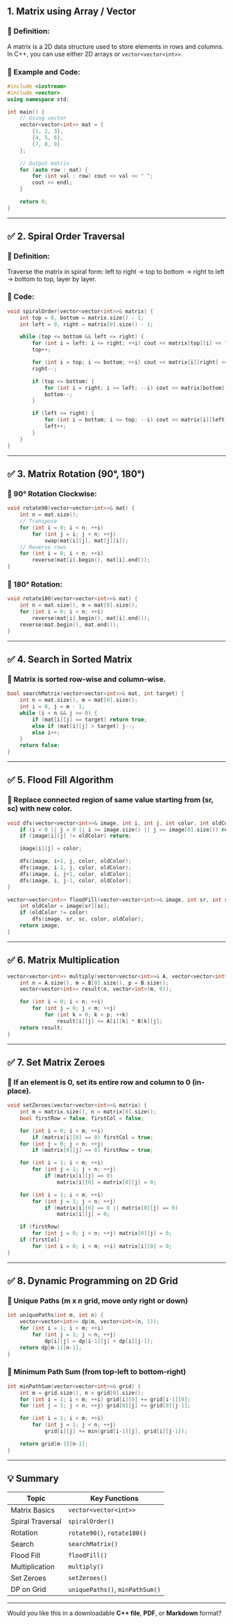 ## 1. Matrix using Array / Vector

### 🔹 Definition:

A matrix is a 2D data structure used to store elements in rows and columns. In C++, you can use either 2D arrays or `vector<vector<int>>`.

### 🔹 Example and Code:

```cpp
#include <iostream>
#include <vector>
using namespace std;

int main() {
    // Using vector
    vector<vector<int>> mat = {
        {1, 2, 3},
        {4, 5, 6},
        {7, 8, 9}
    };

    // Output matrix
    for (auto row : mat) {
        for (int val : row) cout << val << " ";
        cout << endl;
    }

    return 0;
}
```

---

## ✅ 2. Spiral Order Traversal

### 🔹 Definition:

Traverse the matrix in spiral form: left to right → top to bottom → right to left → bottom to top, layer by layer.

### 🔹 Code:

```cpp
void spiralOrder(vector<vector<int>>& matrix) {
    int top = 0, bottom = matrix.size() - 1;
    int left = 0, right = matrix[0].size() - 1;

    while (top <= bottom && left <= right) {
        for (int i = left; i <= right; ++i) cout << matrix[top][i] << " ";
        top++;

        for (int i = top; i <= bottom; ++i) cout << matrix[i][right] << " ";
        right--;

        if (top <= bottom) {
            for (int i = right; i >= left; --i) cout << matrix[bottom][i] << " ";
            bottom--;
        }

        if (left <= right) {
            for (int i = bottom; i >= top; --i) cout << matrix[i][left] << " ";
            left++;
        }
    }
}
```

---

## ✅ 3. Matrix Rotation (90°, 180°)

### 🔹 90° Rotation Clockwise:

```cpp
void rotate90(vector<vector<int>>& mat) {
    int n = mat.size();
    // Transpose
    for (int i = 0; i < n; ++i)
        for (int j = i; j < n; ++j)
            swap(mat[i][j], mat[j][i]);
    // Reverse rows
    for (int i = 0; i < n; ++i)
        reverse(mat[i].begin(), mat[i].end());
}
```

### 🔹 180° Rotation:

```cpp
void rotate180(vector<vector<int>>& mat) {
    int n = mat.size(), m = mat[0].size();
    for (int i = 0; i < n; ++i)
        reverse(mat[i].begin(), mat[i].end());
    reverse(mat.begin(), mat.end());
}
```

---

## ✅ 4. Search in Sorted Matrix

### 🔹 Matrix is sorted row-wise and column-wise.

```cpp
bool searchMatrix(vector<vector<int>>& mat, int target) {
    int n = mat.size(), m = mat[0].size();
    int i = 0, j = m - 1;
    while (i < n && j >= 0) {
        if (mat[i][j] == target) return true;
        else if (mat[i][j] > target) j--;
        else i++;
    }
    return false;
}
```

---

## ✅ 5. Flood Fill Algorithm

### 🔹 Replace connected region of same value starting from (sr, sc) with new color.

```cpp
void dfs(vector<vector<int>>& image, int i, int j, int color, int oldColor) {
    if (i < 0 || j < 0 || i >= image.size() || j >= image[0].size()) return;
    if (image[i][j] != oldColor) return;

    image[i][j] = color;

    dfs(image, i+1, j, color, oldColor);
    dfs(image, i-1, j, color, oldColor);
    dfs(image, i, j+1, color, oldColor);
    dfs(image, i, j-1, color, oldColor);
}

vector<vector<int>> floodFill(vector<vector<int>>& image, int sr, int sc, int color) {
    int oldColor = image[sr][sc];
    if (oldColor != color)
        dfs(image, sr, sc, color, oldColor);
    return image;
}
```

---

## ✅ 6. Matrix Multiplication

```cpp
vector<vector<int>> multiply(vector<vector<int>>& A, vector<vector<int>>& B) {
    int n = A.size(), m = B[0].size(), p = B.size();
    vector<vector<int>> result(n, vector<int>(m, 0));

    for (int i = 0; i < n; ++i)
        for (int j = 0; j < m; ++j)
            for (int k = 0; k < p; ++k)
                result[i][j] += A[i][k] * B[k][j];
    return result;
}
```

---

## ✅ 7. Set Matrix Zeroes

### 🔹 If an element is 0, set its entire row and column to 0 (in-place).

```cpp
void setZeroes(vector<vector<int>>& matrix) {
    int m = matrix.size(), n = matrix[0].size();
    bool firstRow = false, firstCol = false;

    for (int i = 0; i < m; ++i)
        if (matrix[i][0] == 0) firstCol = true;
    for (int j = 0; j < n; ++j)
        if (matrix[0][j] == 0) firstRow = true;

    for (int i = 1; i < m; ++i)
        for (int j = 1; j < n; ++j)
            if (matrix[i][j] == 0)
                matrix[i][0] = matrix[0][j] = 0;

    for (int i = 1; i < m; ++i)
        for (int j = 1; j < n; ++j)
            if (matrix[i][0] == 0 || matrix[0][j] == 0)
                matrix[i][j] = 0;

    if (firstRow)
        for (int j = 0; j < n; ++j) matrix[0][j] = 0;
    if (firstCol)
        for (int i = 0; i < m; ++i) matrix[i][0] = 0;
}
```

---

## ✅ 8. Dynamic Programming on 2D Grid

### 🔹 Unique Paths (m x n grid, move only right or down)

```cpp
int uniquePaths(int m, int n) {
    vector<vector<int>> dp(m, vector<int>(n, 1));
    for (int i = 1; i < m; ++i)
        for (int j = 1; j < n; ++j)
            dp[i][j] = dp[i-1][j] + dp[i][j-1];
    return dp[m-1][n-1];
}
```

### 🔹 Minimum Path Sum (from top-left to bottom-right)

```cpp
int minPathSum(vector<vector<int>>& grid) {
    int m = grid.size(), n = grid[0].size();
    for (int i = 1; i < m; ++i) grid[i][0] += grid[i-1][0];
    for (int j = 1; j < n; ++j) grid[0][j] += grid[0][j-1];

    for (int i = 1; i < m; ++i)
        for (int j = 1; j < n; ++j)
            grid[i][j] += min(grid[i-1][j], grid[i][j-1]);

    return grid[m-1][n-1];
}
```

---

## 💡 Summary

| Topic            | Key Functions                   |
| ---------------- | ------------------------------- |
| Matrix Basics    | `vector<vector<int>>`           |
| Spiral Traversal | `spiralOrder()`                 |
| Rotation         | `rotate90()`, `rotate180()`     |
| Search           | `searchMatrix()`                |
| Flood Fill       | `floodFill()`                   |
| Multiplication   | `multiply()`                    |
| Set Zeroes       | `setZeroes()`                   |
| DP on Grid       | `uniquePaths()`, `minPathSum()` |

---

Would you like this in a downloadable **C++ file**, **PDF**, or **Markdown** format?

